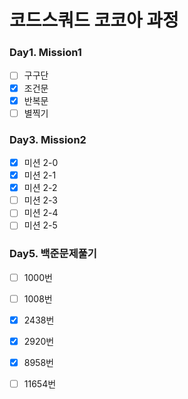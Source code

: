# 코드스쿼드 코코아 과정

### Day1. Mission1
- [ ] 구구단 
- [x] 조건문
- [x] 반복문
- [ ] 별찍기

### Day3. Mission2
- [x] 미션 2-0 
- [x] 미션 2-1
- [x] 미션 2-2
- [ ] 미션 2-3
- [ ] 미션 2-4
- [ ] 미션 2-5

### Day5. 백준문제풀기
- [ ] 1000번 
- [ ] 1008번
- [x] 2438번
- [x] 2920번
- [x] 8958번
- [ ] 11654번


